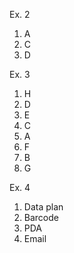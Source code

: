 Ex. 2
1. A
2. C
3. D

Ex. 3
1. H
2. D
3. E
4. C
5. A
6. F
7. B
8. G

Ex. 4
1. Data plan
2. Barcode
3. PDA
4. Email